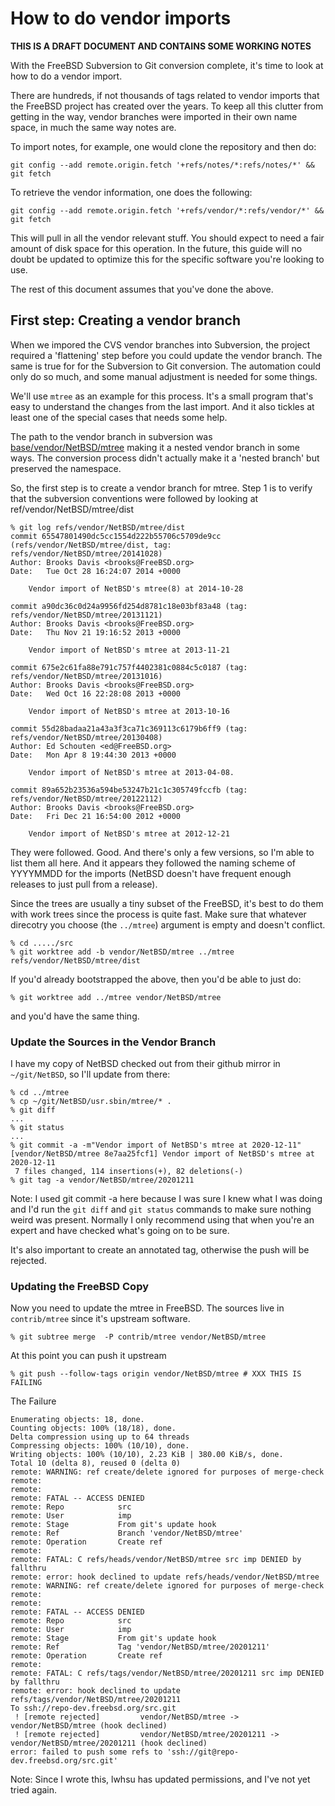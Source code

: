 # How to do vendor imports

**THIS IS A DRAFT DOCUMENT AND CONTAINS SOME WORKING NOTES**

With the FreeBSD Subversion to Git conversion complete,	it's time to
look at how to do a vendor import.

There are hundreds, if not thousands of	tags related to	vendor imports
that the FreeBSD project has created over the years. To	keep all this
clutter from getting in the way, vendor	branches were imported in
their own name space, in much the same way notes are.

To import notes, for example, one would	clone the repository and then do:
```
git config --add remote.origin.fetch '+refs/notes/*:refs/notes/*' && git fetch
```

To retrieve the	vendor information, one	does the following:
```
git config --add remote.origin.fetch '+refs/vendor/*:refs/vendor/*' && git fetch
```
This will pull in all the vendor relevant stuff. You should expect to
need a fair amount of disk space for this operation. In	the future,
this guide will no doubt be updated to optimize	this for the specific
software you're looking to use.

The rest of this document assumes that you've done the above.

## First step: Creating	a vendor branch

When we	impored the CVS vendor	branches into Subversion, the project
required a 'flattening' step before you	could update the vendor branch.
The same is true for for the Subversion to Git conversion. The
automation could only do so much, and some manual adjustment is needed
for some things.

We'll use `mtree` as an example for this process. It's a small program
that's easy to understand the changes from the last import. And it also
tickles at least one of the special cases that needs some help.

The path to the vendor branch in subversion was [base/vendor/NetBSD/mtree](https://svnweb.freebsd.org/base/vendor/NetBSD/mtree/) making it a nested vendor
branch in some ways. The conversion process didn't actually make it a 'nested branch'
but preserved the namespace.

So, the first step is to create a vendor branch for mtree. Step 1 is to verify that the subversion
conventions were followed by looking at ref/vendor/NetBSD/mtree/dist
```
% git log refs/vendor/NetBSD/mtree/dist
commit 65547801490dc5cc1554d222b55706c5709de9cc (refs/vendor/NetBSD/mtree/dist, tag: refs/vendor/NetBSD/mtree/20141028)
Author: Brooks Davis <brooks@FreeBSD.org>
Date:   Tue Oct 28 16:24:07 2014 +0000

    Vendor import of NetBSD's mtree(8) at 2014-10-28

commit a90dc36c0d24a9956fd254d8781c18e03bf83a48 (tag: refs/vendor/NetBSD/mtree/20131121)
Author: Brooks Davis <brooks@FreeBSD.org>
Date:   Thu Nov 21 19:16:52 2013 +0000

    Vendor import of NetBSD's mtree at 2013-11-21

commit 675e2c61fa88e791c757f4402381c0884c5c0187 (tag: refs/vendor/NetBSD/mtree/20131016)
Author: Brooks Davis <brooks@FreeBSD.org>
Date:   Wed Oct 16 22:28:08 2013 +0000

    Vendor import of NetBSD's mtree at 2013-10-16

commit 55d28badaa21a43a3f3ca71c369113c6179b6ff9 (tag: refs/vendor/NetBSD/mtree/20130408)
Author: Ed Schouten <ed@FreeBSD.org>
Date:   Mon Apr 8 19:44:30 2013 +0000

    Vendor import of NetBSD's mtree at 2013-04-08.

commit 89a652b23536a594be53247b21c1c305749fccfb (tag: refs/vendor/NetBSD/mtree/20122112)
Author: Brooks Davis <brooks@FreeBSD.org>
Date:   Fri Dec 21 16:54:00 2012 +0000

    Vendor import of NetBSD's mtree at 2012-12-21
```
They were followed. Good. And there's only a few versions, so I'm able to list them all here. And it appears they followed the naming scheme of YYYYMMDD for the imports (NetBSD doesn't have frequent enough releases to just pull from a release).

Since the trees are usually a tiny subset of the FreeBSD, it's best to do them with work trees since the process is quite fast. Make sure that whatever direcotry you choose (the `../mtree`) argument is empty and doesn't conflict.
```
% cd ...../src
% git worktree add -b vendor/NetBSD/mtree ../mtree refs/vendor/NetBSD/mtree/dist
```

If you'd already bootstrapped the above, then you'd be able to just do:
```
% git worktree add ../mtree vendor/NetBSD/mtree
```
and you'd have the same thing.
### Update the Sources in the Vendor Branch

I have my copy of NetBSD checked out from their github mirror in `~/git/NetBSD`, so I'll update from there:
```
% cd ../mtree
% cp ~/git/NetBSD/usr.sbin/mtree/* .
% git diff
...
% git status
...
% git commit -a -m"Vendor import of NetBSD's mtree at 2020-12-11"
[vendor/NetBSD/mtree 8e7aa25fcf1] Vendor import of NetBSD's mtree at 2020-12-11
 7 files changed, 114 insertions(+), 82 deletions(-)
% git tag -a vendor/NetBSD/mtree/20201211
```

Note: I used git commit -a here because I was sure I knew what I was doing and I'd run the `git diff` and `git status` commands to make sure nothing weird was present. Normally I only recommend using that when you're an expert and have checked what's going on to be sure.

It's also important to create an annotated tag, otherwise the push will be rejected.

### Updating the FreeBSD Copy
Now you need to update the mtree in FreeBSD. The sources live in `contrib/mtree` since it's upstream software.
```
% git subtree merge  -P contrib/mtree vendor/NetBSD/mtree
```

At this point you can push it upstream
```
% git push --follow-tags origin vendor/NetBSD/mtree # XXX THIS IS FAILING
```

The Failure
```
Enumerating objects: 18, done.
Counting objects: 100% (18/18), done.
Delta compression using up to 64 threads
Compressing objects: 100% (10/10), done.
Writing objects: 100% (10/10), 2.23 KiB | 380.00 KiB/s, done.
Total 10 (delta 8), reused 0 (delta 0)
remote: WARNING: ref create/delete ignored for purposes of merge-check
remote:
remote:
remote: FATAL -- ACCESS DENIED
remote: Repo            src
remote: User            imp
remote: Stage           From git's update hook
remote: Ref             Branch 'vendor/NetBSD/mtree'
remote: Operation       Create ref
remote:
remote: FATAL: C refs/heads/vendor/NetBSD/mtree src imp DENIED by fallthru
remote: error: hook declined to update refs/heads/vendor/NetBSD/mtree
remote: WARNING: ref create/delete ignored for purposes of merge-check
remote:
remote:
remote: FATAL -- ACCESS DENIED
remote: Repo            src
remote: User            imp
remote: Stage           From git's update hook
remote: Ref             Tag 'vendor/NetBSD/mtree/20201211'
remote: Operation       Create ref
remote:
remote: FATAL: C refs/tags/vendor/NetBSD/mtree/20201211 src imp DENIED by fallthru
remote: error: hook declined to update refs/tags/vendor/NetBSD/mtree/20201211
To ssh://repo-dev.freebsd.org/src.git
 ! [remote rejected]         vendor/NetBSD/mtree -> vendor/NetBSD/mtree (hook declined)
 ! [remote rejected]         vendor/NetBSD/mtree/20201211 -> vendor/NetBSD/mtree/20201211 (hook declined)
error: failed to push some refs to 'ssh://git@repo-dev.freebsd.org/src.git'
```
Note: Since I wrote this, lwhsu has updated permissions, and I've not yet tried again.

